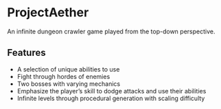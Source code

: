 # ProjectAether

An infinite dungeon crawler game played from the top-down perspective.

## Features

* A selection of unique abilities to use
* Fight through hordes of enemies
* Two bosses with varying mechanics
* Emphasize the player’s skill to dodge attacks and use their abilities
* Infinite levels through procedural generation with scaling difficulty

